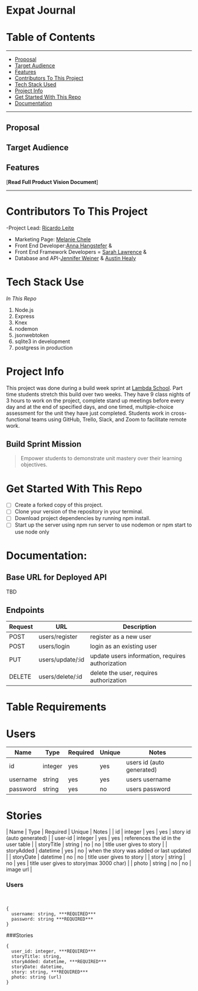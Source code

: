 
# Expat Journal

> 


# Table of Contents
---

  - [Proposal](#proposal)
  - [Target Audience](#target-audience)
  - [Features](#features)
  - [Contributors To This Project](#contributors-to-this-project)
  - [Tech Stack Used](#contributors-to-this-project)
  - [Project Info](#project-info)
  - [Get Started With This Repo](#get-started-with-this-repo)
  - [Documentation](#documentation)

---
## Proposal

<!-- Add this later -->

## Target Audience

<!-- Add this later -->


## Features

<!-- add this later -->

[**Read Full Product Vision Document**] 
<!-- add this later this week -->

---
# Contributors To This Project
-Project Lead: [Ricardo Leite](https://github.com/ricardo-ljr)
- Marketing Page: [Melanie Chele](https://github.com/melaniechele)
- Front End Developer:[Anna Hangstefer](https://github.com/AHangstefer) &
- Front End Framework Developers = [Sarah Lawrence](https://github.com/SarahMLawrence) & 
- Database and API-[Jennifer Weiner](https://github.com/weinerjm14) & [Austin Healy](https://github.com/AustinJHealy)

# Tech Stack Use
*In This Repo*
1. Node.js
2. Express
3. Knex
4. nodemon
5. jsonwebtoken
6. sqlite3 in development
7. postgress in production

# Project Info
This project was done during a build week sprint at [Lambda School](https://lambdaschool.com). Part time students stretch this build over two weeks. They have 9 class nights of 3 hours to work on the project, complete stand up meetings before every day and at the end of specified days, and one timed, multiple-choice assessment for the unit they have just completed. Students work in cross-functional teams using GitHub, Trello, Slack, and Zoom to facilitate remote work.
## Build Sprint Mission
>Empower students to demonstrate unit mastery over their learning objectives.

# Get Started With This Repo

- [ ] Create a forked copy of this project.
- [ ] Clone your version of the repository in your terminal.
- [ ] Download project dependencies by running npm install.
- [ ] Start up the server using npm run server to use nodemon or npm start to use node only

# Documentation:

## Base URL for Deployed API
TBD
## Endpoints
| Request | URL              | Description                                      |
| ------- | ---------------- | ------------------------------------------------ |
| POST    | users/register   | register as a new user                           |
| POST    | users/login      | login as an existing user                        |
| PUT     | users/update/:id | update users information, requires authorization |
| DELETE  | users/delete/:id | delete the user, requires authorization          |



# Table Requirements
# Users
| Name     | Type    | Required | Unique | Notes                     |
| -------- | ------- | -------- | ------ | ------------------------- |
| id       | integer | yes      | yes    | users id (auto generated) |
| username | string  | yes      | yes    | users username            |
| password | string  | yes      | no     | users password            |

# Stories
| Name     | Type    | Required | Unique | Notes                     |
| id         | integer  | yes      | yes    | story id (auto generated)                |
| user-id    | integer   | yes      | yes    | references the id in the user table      |
| storyTitle | string   | no       | no     | title user gives to story                |
| storyAdded | datetime | yes      | no     | when the story was added or last updated |
| storyDate  | datetime | no       | no     | title user gives to story                |
| story      | string   | no       | yes    | title user gives to story(max 3000 char) |
| photo      | string   | no       | no     | image url                                |

### Users
​
```
{
  username: string, ***REQUIRED***
  password: string ***REQUIRED***  
}
```

###Stories
```
{
  user_id: integer, ***REQUIRED***  
  storyTitle: string,
  storyAdded: datetime, ***REQUIRED***  
  storyDate: datetime,
  story: string, ***REQUIRED***  
  photo: string (url)
}
```